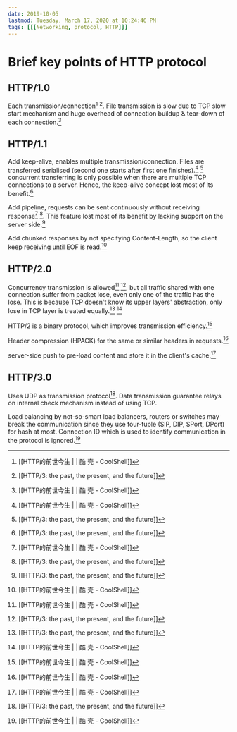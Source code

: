 ```yaml
---
date: 2019-10-05
lastmod: Tuesday, March 17, 2020 at 10:24:46 PM
tags: [[[Networking, protocol, HTTP]]]
---
```

# Brief key points of HTTP protocol


## HTTP/1.0

Each transmission/connection[^F3D67EF4E298] [^A3C5F2536789]. File transmission is slow due to TCP slow start mechanism and huge overhead of connection buildup & tear-down of each connection.[^F3D67EF4E298]

## HTTP/1.1

Add keep-alive, enables multiple transmission/connection. Files are transferred serialised (second one starts after first one finishes).[^F3D67EF4E298] [^A3C5F2536789] concurrent transferring is only possible when there are multiple TCP connections to a server. Hence, the keep-alive concept lost most of its benefit.[^A3C5F2536789]

Add pipeline, requests can be sent continuously without receiving response[^F3D67EF4E298] [^A3C5F2536789]. This feature lost most of its benefit by lacking support on the server side.[^A3C5F2536789]

Add chunked responses by not specifying Content-Length, so the client keep receiving until EOF is read.[^F3D67EF4E298]

## HTTP/2.0

Concurrency transmission is allowed[^F3D67EF4E298] [^A3C5F2536789], but all traffic shared with one connection suffer from packet lose, even only one of the traffic has the lose. This is because TCP doesn't know its upper layers' abstraction, only lose in TCP layer is treated equally.[^A3C5F2536789] [^F3D67EF4E298]

HTTP/2 is a binary protocol, which improves transmission efficiency.[^F3D67EF4E298]

Header compression (HPACK) for the same or similar headers in requests.[^F3D67EF4E298]

server-side push to pre-load content and store it in the client's cache.[^F3D67EF4E298]

## HTTP/3.0
Uses UDP as transmission protocol[^A3C5F2536789]. Data transmission guarantee relays on internal check mechanism instead of using TCP.

Load balancing by not-so-smart load balancers, routers or switches may break the communication since they use four-tuple (SIP, DIP, SPort, DPort) for hash at most. Connection ID which is used to identify communication in the protocol is ignored.[^F3D67EF4E298]


[^A3C5F2536789]: [[HTTP/3: the past, the present, and the future]]

[^F3D67EF4E298]: [[HTTP的前世今生 | | 酷 壳 - CoolShell]]
